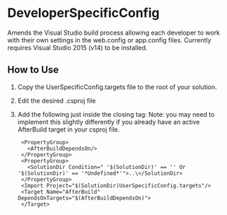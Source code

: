 # DeveloperSpecificConfig
Amends the Visual Studio build process allowing each developer to work with their own settings in the web.config or app.config files.
Currently requires Visual Studio 2015 (v14) to be installed.

## How to Use
1. Copy the UserSpecificConfig.targets file to the root of your solution.
2. Edit the desired .csproj file
3. Add the following just inside the closing </Project> tag:
   Note: you may need to implement this slightly differently if you already have an active AfterBuild target in your csproj file.
   
        <PropertyGroup>
          <AfterBuildDependsOn/>
        </PropertyGroup>
        <PropertyGroup>
          <SolutionDir Condition=" '$(SolutionDir)' == '' Or '$(SolutionDir)' == '*Undefined*'">..\</SolutionDir>
        </PropertyGroup>
        <Import Project="$(SolutionDir)UserSpecificConfig.targets"/>
        <Target Name="AfterBuild" DependsOnTargets="$(AfterBuildDependsOn)">
        </Target>


